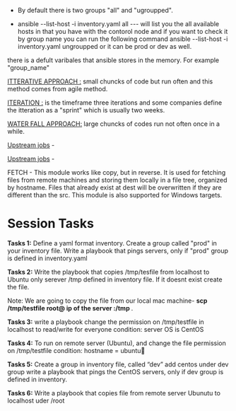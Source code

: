 - By default there is two groups "all" and "ugroupped".

- ansible --list-host -i inventory.yaml all --- will list you the all available hosts in that you have with the contorol node and if you want to check it by group name you can run the following command ansible --list-host -i inventory.yaml ungroupped or it can be prod or dev as well.

there is a defult varibales that ansible stores in the memory. For example "group_name" 

<u>ITTERATIVE APPROACH :</u> small chuncks of code but run often and this method comes from agile method.

<u>ITERATION :</u> is the timeframe three iterations and some companies define the itteration as a "sprint" which is usually two weeks.

<u>WATER FALL APPROACH:</u> large chuncks of codes run not often once in a while.

<u>Upstream jobs</u> - 

<u>Upstream jobs</u> -

FETCH - This module works like copy, but in reverse. It is used for fetching files from remote machines and storing them locally in a file tree, organized by hostname. Files that already exist at dest will be overwritten if they are different than the src. This module is also supported for Windows targets.



<h1><b>Session Tasks</b></h1>

<b>Tasks 1:</b>
Define a yaml format inventory. Create a group called "prod" in your inventory file. Write a playbook that pings servers, only if "prod" group is defined in inventory.yaml

<b>Tasks 2:</b>
Write the playbook that copies /tmp/tesfile from localhost to Ubuntu only serever /tmp defined in inventory file. If it doesnt exist create the file.

Note: We are going to copy the file from our local mac machine- <b> scp /tmp/testfile root@ ip of the server :/tmp </b>. 

<b>Tasks 3:</b>
write a playbook change the permission on /tmp/testfile in localhost to read/write for everyone condition: server OS is CentOS

<b>Tasks 4:</b>
To run on remote server (Ubuntu), and change the file permission on /tmp/testfile
condition: hostname = ubuntu

<b>Tasks 5:</b>
Create a group in inventory file, called “dev” add centos under dev group write a playbook that pings the CentOS servers, only if dev group is defined in inventory.

<b>Tasks 6:</b>
Write a playbook that copies file from remote server Ubunutu to localhost uder /root